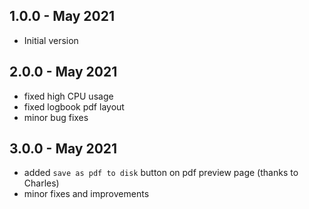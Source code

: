 ## 1.0.0 - May 2021
- Initial version

## 2.0.0 - May 2021
- fixed high CPU usage
- fixed logbook pdf layout
- minor bug fixes

## 3.0.0 - May 2021
- added `save as pdf to disk` button on pdf preview page (thanks to Charles)
- minor fixes and improvements